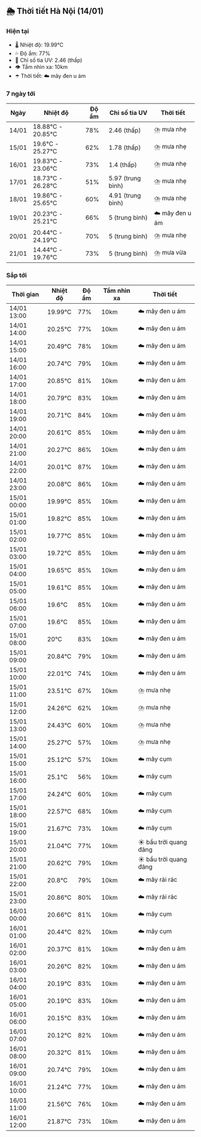 ## 🌦️ Thời tiết Hà Nội (14/01)

### Hiện tại

- 🌡️ Nhiệt độ: 19.99℃
- 💦 Độ ẩm: 77%
- 🌟 Chỉ số tia UV: 2.46 (thấp)
- 👁️ Tầm nhìn xa: 10km
- ☂️ Thời tiết: ☁️ mây đen u ám

### 7 ngày tới

| Ngày | Nhiệt độ | Độ ẩm | Chỉ số tia UV | Thời tiết |
| --- | --- | --- | --- | --- |
| 14/01 | 18.88℃ - 20.85℃ | 78% | 2.46 (thấp) | ⛈️ mưa nhẹ |
| 15/01 | 19.6℃ - 25.27℃ | 62% | 1.78 (thấp) | ⛈️ mưa nhẹ |
| 16/01 | 19.83℃ - 23.06℃ | 73% | 1.4 (thấp) | ⛈️ mưa nhẹ |
| 17/01 | 18.73℃ - 26.28℃ | 51% | 5.97 (trung bình) | ⛈️ mưa nhẹ |
| 18/01 | 19.86℃ - 25.65℃ | 60% | 4.91 (trung bình) | ⛈️ mưa nhẹ |
| 19/01 | 20.23℃ - 25.21℃ | 66% | 5 (trung bình) | ☁️ mây đen u ám |
| 20/01 | 20.44℃ - 24.19℃ | 70% | 5 (trung bình) | ⛈️ mưa nhẹ |
| 21/01 | 14.44℃ - 19.76℃ | 73% | 5 (trung bình) | ⛈️ mưa vừa |

### Sắp tới

| Thời gian | Nhiệt độ | Độ ẩm | Tầm nhìn xa | Thời tiết |
| --- | --- | --- | --- | --- |
| 14/01 13:00 | 19.99℃ | 77% | 10km | ☁️ mây đen u ám |
| 14/01 14:00 | 20.25℃ | 77% | 10km | ☁️ mây đen u ám |
| 14/01 15:00 | 20.49℃ | 78% | 10km | ☁️ mây đen u ám |
| 14/01 16:00 | 20.74℃ | 79% | 10km | ☁️ mây đen u ám |
| 14/01 17:00 | 20.85℃ | 81% | 10km | ☁️ mây đen u ám |
| 14/01 18:00 | 20.79℃ | 83% | 10km | ☁️ mây đen u ám |
| 14/01 19:00 | 20.71℃ | 84% | 10km | ☁️ mây đen u ám |
| 14/01 20:00 | 20.61℃ | 85% | 10km | ☁️ mây đen u ám |
| 14/01 21:00 | 20.27℃ | 86% | 10km | ☁️ mây đen u ám |
| 14/01 22:00 | 20.01℃ | 87% | 10km | ☁️ mây đen u ám |
| 14/01 23:00 | 20.08℃ | 86% | 10km | ☁️ mây đen u ám |
| 15/01 00:00 | 19.99℃ | 85% | 10km | ☁️ mây đen u ám |
| 15/01 01:00 | 19.82℃ | 85% | 10km | ☁️ mây đen u ám |
| 15/01 02:00 | 19.77℃ | 85% | 10km | ☁️ mây đen u ám |
| 15/01 03:00 | 19.72℃ | 85% | 10km | ☁️ mây đen u ám |
| 15/01 04:00 | 19.65℃ | 85% | 10km | ☁️ mây đen u ám |
| 15/01 05:00 | 19.61℃ | 85% | 10km | ☁️ mây đen u ám |
| 15/01 06:00 | 19.6℃ | 85% | 10km | ☁️ mây đen u ám |
| 15/01 07:00 | 19.6℃ | 85% | 10km | ☁️ mây đen u ám |
| 15/01 08:00 | 20℃ | 83% | 10km | ☁️ mây đen u ám |
| 15/01 09:00 | 20.84℃ | 79% | 10km | ☁️ mây đen u ám |
| 15/01 10:00 | 22.01℃ | 74% | 10km | ☁️ mây đen u ám |
| 15/01 11:00 | 23.51℃ | 67% | 10km | ⛈️ mưa nhẹ |
| 15/01 12:00 | 24.26℃ | 62% | 10km | ⛈️ mưa nhẹ |
| 15/01 13:00 | 24.43℃ | 60% | 10km | ⛈️ mưa nhẹ |
| 15/01 14:00 | 25.27℃ | 57% | 10km | ⛈️ mưa nhẹ |
| 15/01 15:00 | 25.12℃ | 57% | 10km | ☁️ mây cụm |
| 15/01 16:00 | 25.1℃ | 56% | 10km | ☁️ mây cụm |
| 15/01 17:00 | 24.24℃ | 60% | 10km | ☁️ mây cụm |
| 15/01 18:00 | 22.57℃ | 68% | 10km | ☁️ mây cụm |
| 15/01 19:00 | 21.67℃ | 73% | 10km | ☁️ mây cụm |
| 15/01 20:00 | 21.04℃ | 77% | 10km | ☀️ bầu trời quang đãng |
| 15/01 21:00 | 20.62℃ | 79% | 10km | ☀️ bầu trời quang đãng |
| 15/01 22:00 | 20.8℃ | 79% | 10km | ☁️ mây rải rác |
| 15/01 23:00 | 20.86℃ | 80% | 10km | ☁️ mây rải rác |
| 16/01 00:00 | 20.66℃ | 81% | 10km | ☁️ mây cụm |
| 16/01 01:00 | 20.44℃ | 82% | 10km | ☁️ mây cụm |
| 16/01 02:00 | 20.37℃ | 81% | 10km | ☁️ mây đen u ám |
| 16/01 03:00 | 20.26℃ | 82% | 10km | ☁️ mây đen u ám |
| 16/01 04:00 | 20.19℃ | 83% | 10km | ☁️ mây đen u ám |
| 16/01 05:00 | 20.19℃ | 83% | 10km | ☁️ mây đen u ám |
| 16/01 06:00 | 20.15℃ | 83% | 10km | ☁️ mây đen u ám |
| 16/01 07:00 | 20.12℃ | 82% | 10km | ☁️ mây đen u ám |
| 16/01 08:00 | 20.32℃ | 81% | 10km | ☁️ mây đen u ám |
| 16/01 09:00 | 20.74℃ | 79% | 10km | ☁️ mây đen u ám |
| 16/01 10:00 | 21.24℃ | 77% | 10km | ☁️ mây đen u ám |
| 16/01 11:00 | 21.56℃ | 76% | 10km | ☁️ mây đen u ám |
| 16/01 12:00 | 21.87℃ | 73% | 10km | ☁️ mây đen u ám |
